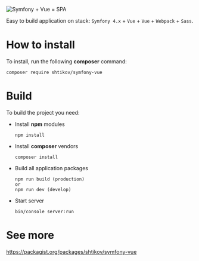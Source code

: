 ![Symfony + Vue = SPA](https://i.imgur.com/7xfhtlX.png)

Easy to build application on stack: `Symfony 4.x` + `Vue` + `Vue` + `Webpack` + `Sass`.

# How to install
To install, run the following **composer** command:
```
composer require shtikov/symfony-vue
```

# Build
To build the project you need:
- Install **npm** modules
	```
	npm install
	```
- Install **composer** vendors
	```
	composer install
	```
- Build all application packages
	```
	npm run build (production)
	or
	npm run dev (develop)
	```
- Start server
	```
	bin/console server:run
	```
	
# See more
https://packagist.org/packages/shtikov/symfony-vue
